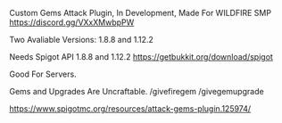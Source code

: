 Custom Gems Attack Plugin, In Development, Made For WILDFIRE SMP
https://discord.gg/VXxXMwbpPW

Two Avaliable Versions: 1.8.8 and 1.12.2

Needs Spigot API 1.8.8 and 1.12.2
https://getbukkit.org/download/spigot

Good For Servers.

Gems and Upgrades Are Uncraftable.
/givefiregem <player>
/givegemupgrade <player>

https://www.spigotmc.org/resources/attack-gems-plugin.125974/

